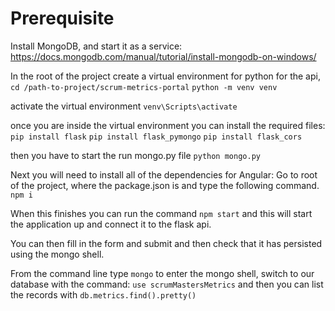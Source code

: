 # Prerequisite
Install MongoDB, and start it as a service: https://docs.mongodb.com/manual/tutorial/install-mongodb-on-windows/

In the root of the project create a virtual environment for python for the api,
`cd /path-to-project/scrum-metrics-portal`
`python -m venv venv`

activate the virtual environment
`venv\Scripts\activate`

once you are inside the virtual environment you can install the required files:
`pip install flask`
`pip install flask_pymongo`
`pip install flask_cors`

then you have to start the run mongo.py file
`python mongo.py`

Next you will need to install all of the dependencies for Angular:
Go to root of the project, where the package.json is and type the following command.
`npm i`

When this finishes you can run the command `npm start` and this will start the application up and connect it to the flask api.

You can then fill in the form and submit and then check that it has persisted using the mongo shell.

From the command line type `mongo` to enter the mongo shell, switch to our database with the command: `use scrumMastersMetrics` and then you can list the records with `db.metrics.find().pretty()`

